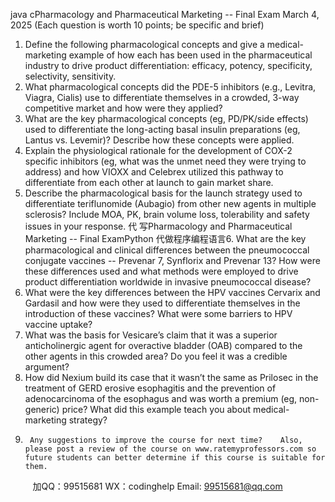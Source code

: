 java cPharmacology and Pharmaceutical Marketing -- Final Exam March 4, 2025
(Each question is worth 10 points; be specific and brief)
1.   Define the following pharmacological concepts and give a medical-marketing example of how each has been used in the pharmaceutical industry to drive product differentiation: efficacy, potency, specificity, selectivity, sensitivity.
2.   What pharmacological concepts did the PDE-5 inhibitors (e.g., Levitra, Viagra, Cialis) use to differentiate themselves in a crowded, 3-way competitive market and how were they applied?
3.   What are the key pharmacological concepts (eg, PD/PK/side effects) used to differentiate the long-acting basal insulin preparations (eg, Lantus vs. Levemir)? Describe how these concepts were applied.
4.   Explain the physiological rationale for the development of COX-2 specific inhibitors (eg, what was the unmet need they were trying to address) and how VIOXX and Celebrex utilized this pathway to differentiate from each other at launch to gain market share.
5.   Describe the pharmacological basis for the launch strategy used to differentiate teriflunomide (Aubagio) from other new agents in multiple sclerosis?    Include MOA, PK, brain volume loss, tolerability and safety issues in your response.
代 写Pharmacology and Pharmaceutical Marketing -- Final ExamPython
代做程序编程语言6.   What are the key pharmacological and clinical differences between the pneumococcal conjugate vaccines -- Prevenar 7, Synflorix and Prevenar 13?       How were these differences used and what methods were employed to drive product differentiation worldwide in invasive pneumococcal disease?
7.   What were the key differences between the HPV vaccines Cervarix and Gardasil and how were they used to differentiate themselves in the introduction of these vaccines?    What were some barriers to HPV vaccine uptake?
8.   What was the basis for Vesicare’s claim that it was a superior anticholinergic agent for overactive bladder (OAB) compared to the other agents in this crowded area?    Do you feel it was a credible argument?
9.   How did Nexium build its case that it wasn’t the same as Prilosec in the treatment of GERD  erosive esophagitis and the prevention of adenocarcinoma of the esophagus and was worth a premium (eg, non-generic) price?    What did this example teach you about medical-marketing strategy?
10.      Any suggestions to improve the course for next time?    Also, please post a review of the course on www.ratemyprofessors.com so future students can better determine if this course is suitable for them.

         
加QQ：99515681  WX：codinghelp  Email: 99515681@qq.com
